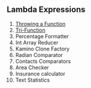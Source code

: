 ## Lambda Expressions
1. [Throwing a Function](https://github.com/pp8a/Professional_Java_SE_Development/tree/main/Lambda%20Expressions/throwing-function)
2. [Tri-Function](https://github.com/pp8a/Professional_Java_SE_Development/tree/main/Lambda%20Expressions/tri-function)
3. Percentage Formatter
4. Int Array Reducer
5. Kamino Clone Factory
6. Radian Comparator
7. Contacts Comparators
8. Area Checker
9. Insurance calculator
10. Text Statistics

